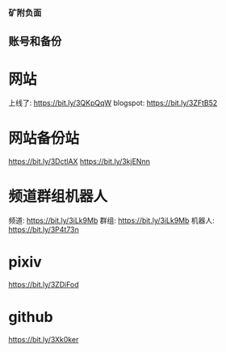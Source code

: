 ### 矿附负面

<!--
**kuangfufumian/kuangfufumian** is a ✨ _special_ ✨ repository because its `README.md` (this file) appears on your GitHub profile.

Here are some ideas to get you started:

- 🔭 I’m currently working on ...
- 🌱 I’m currently learning ...
- 👯 I’m looking to collaborate on ...
- 🤔 I’m looking for help with ...
- 💬 Ask me about ...
- 📫 How to reach me: ...
- 😄 Pronouns: ...
- ⚡ Fun fact: ...
-->
## 账号和备份
# 网站
上线了: https://bit.ly/3QKpQqW
blogspot: https://bit.ly/3ZFtB52
# 网站备份站
https://bit.ly/3DctlAX
https://bit.ly/3kjENnn
# 频道群组机器人
频道: https://bit.ly/3iLk9Mb
群组: https://bit.ly/3iLk9Mb
机器人: https://bit.ly/3P4t73n
# pixiv
https://bit.ly/3ZDiFod
# github
https://bit.ly/3Xk0ker
